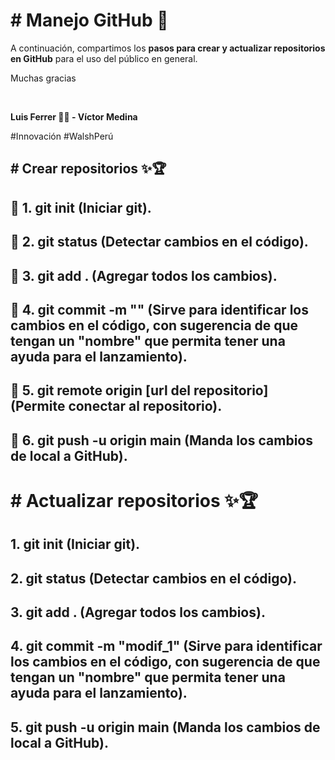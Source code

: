 <h1># Manejo GitHub 🎁 </h1>

A continuación, compartimos los <b>**pasos para crear y actualizar repositorios en GitHub**</b> para el uso del público en general.

Muchas gracias

<br />

**Luis Ferrer 👨‍💻 - Víctor Medina**

#Innovación
#WalshPerú

<h2># Crear repositorios ✨🏆</h2>

<h2>📌 1. git init (Iniciar git).</h2>

<h2>📌 2. git status (Detectar cambios en el código).</h2>

<h2>📌 3. git add . (Agregar todos los cambios).</h2>

<h2>📌 4. git commit -m "" (Sirve para identificar los cambios en el código, con sugerencia de que tengan un "nombre" que permita tener una ayuda para el lanzamiento).</h2>

<h2>📌 5. git remote origin [url del repositorio] (Permite conectar al repositorio).</h2>

<h2>📌 6. git push -u origin main (Manda los cambios de local a GitHub).</h2>



<h1># Actualizar repositorios ✨🏆</h1>

<h2> 1. git init (Iniciar git).</h2>

<h2> 2. git status (Detectar cambios en el código).</h2>

<h2> 3. git add . (Agregar todos los cambios).</h2>

<h2> 4. git commit -m "modif_1" (Sirve para identificar los cambios en el código, con sugerencia de que tengan un "nombre" que permita tener una ayuda para el lanzamiento).</h2>

<h2> 5. git push -u origin main (Manda los cambios de local a GitHub).</h2>